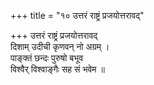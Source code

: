 +++
title = "१० उत्तरं राष्ट्रं प्रजयोत्तरावद्"

+++
उत्तरं राष्ट्रं प्रजयोत्तरावद्  
दिशाम् उदीची कृणवन् नो अग्रम् ।  
पाङ्क्तं छन्दः पुरुषो बभूव  
विश्वैर् विश्वाङ्गैः सह सं भवेम ॥